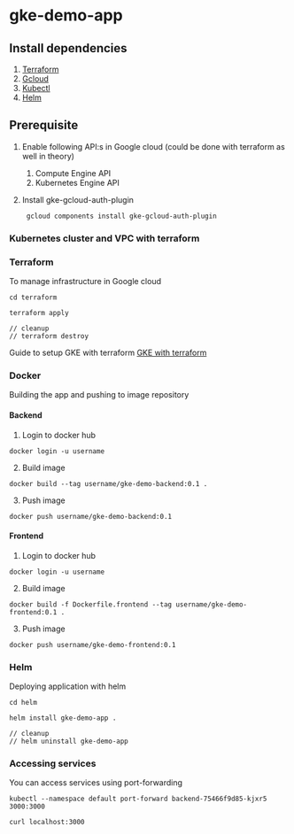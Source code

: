 # gke-demo-app

## Install dependencies

1. [Terraform](https://developer.hashicorp.com/terraform/tutorials/aws-get-started/install-cli)
2. [Gcloud](https://cloud.google.com/sdk/docs/install)
3. [Kubectl](https://kubernetes.io/docs/tasks/tools/install-kubectl-linux/)
4. [Helm](https://helm.sh/docs/intro/install/)

## Prerequisite

1. Enable following API:s in Google cloud (could be done with terraform as well
   in theory)
    1. Compute Engine API
    2. Kubernetes Engine API

2. Install gke-gcloud-auth-plugin
    ```
     gcloud components install gke-gcloud-auth-plugin
    ```

### Kubernetes cluster and VPC with terraform



### Terraform

To manage infrastructure in Google cloud

```
cd terraform

terraform apply

// cleanup
// terraform destroy
```

Guide to setup GKE with terraform
[GKE with terraform](https://developer.hashicorp.com/terraform/tutorials/kubernetes/gke)

### Docker

Building the app and pushing to image repository

#### Backend

1. Login to docker hub
```
docker login -u username
```

2. Build image

```
docker build --tag username/gke-demo-backend:0.1 .
```

3. Push image

```
docker push username/gke-demo-backend:0.1
```

#### Frontend

1. Login to docker hub
```
docker login -u username
```

2. Build image

```
docker build -f Dockerfile.frontend --tag username/gke-demo-frontend:0.1 .
```

3. Push image

```
docker push username/gke-demo-frontend:0.1
```

### Helm

Deploying application with helm

```
cd helm

helm install gke-demo-app .

// cleanup
// helm uninstall gke-demo-app
```

### Accessing services

You can access services using port-forwarding

```
kubectl --namespace default port-forward backend-75466f9d85-kjxr5 3000:3000

curl localhost:3000
```
